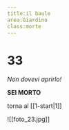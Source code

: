 ```yaml
---
title:il baule
area:Giardino
class:morte
---
```

# 33
_Non dovevi aprirlo!_

**SEI MORTO**

torna al [[1-start|1]]

![[foto_23.jpg]]